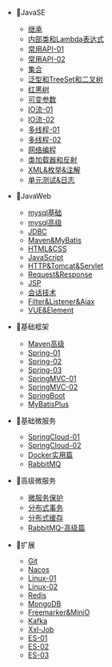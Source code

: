 - 🍭JavaSE
  - [继承](JavaSE/继承.md)
  - [内部类和Lambda表达式](JavaSE/内部类和Lambda表达式.md)
  - [常用API-01](JavaSE/常用API01.md)
  - [常用API-02](JavaSE/常用API02.md)
  - [集合](JavaSE/集合.md)
  - [泛型和TreeSet和二叉树](JavaSE/泛型和TreeSet和二叉树.md)
  - [红黑树](JavaSE/红黑树.md)
  - [可变参数](JavaSE/可变参数.md)
  - [IO流-01](JavaSE/IO流01.md)
  - [IO流-02](JavaSE/IO流02.md)
  - [多线程-01](JavaSE/多线程01.md)
  - [多线程-02](JavaSE/多线程02.md)
  - [网络编程](JavaSE/网络编程.md)
  - [类加载器和反射](JavaSE/类加载器和反射.md)
  - [XML&枚举&注解](JavaSE/XML&枚举&注解.md)
  - [单元测试&日志](JavaSE/单元测试&日志.md)

- 🍑JavaWeb
  - [mysql基础](JavaWeb/mysql基础.md)
  - [mysql高级](JavaWeb/mysql高级.md)
  - [JDBC](JavaWeb/JDBC.md)
  - [Maven&MyBatis](JavaWeb/Maven&MyBatis.md)
  - [HTML&CSS](JavaWeb/HTML&CSS.md)
  - [JavaScript](JavaWeb/JavaScript.md)
  - [HTTP&Tomcat&Servlet](JavaWeb/HTTP&Tomcat&Servlet.md)
  - [Request&Response](JavaWeb/Request&Response.md)
  - [JSP](JavaWeb/JSP.md)
  - [会话技术](JavaWeb/会话技术.md)
  - [Filter&Listener&Ajax](JavaWeb/Filter&Listener&Ajax.md)
  - [VUE&Element](JavaWeb/VUE&Element.md)

- 🍍基础框架
  - [Maven高级](基础框架/Maven高级.md)
  - [Spring-01](基础框架/Spring01.md)
  - [Spring-02](基础框架/Spring02.md)
  - [Spring-03](基础框架/Spring03.md)
  - [SpringMVC-01](基础框架/SpringMVC01.md)
  - [SpringMVC-02](基础框架/SpringMVC02.md)
  - [SpringBoot](基础框架/SpringBoot.md)
  - [MyBatisPlus](基础框架/MyBatisPlus.md)

- 🥝基础微服务
  - [SpringCloud-01](基础微服务/SpringCloud01.md)
  - [SpringCloud-02](基础微服务/SpringCloud02.md)
  - [Docker实用篇](基础微服务/Docker.md)
  - [RabbitMQ](基础微服务/RabbitMQ.md)

- 🍜高级微服务
  - [微服务保护](高级微服务/Sentinel.md)
  - [分布式事务](高级微服务/分布式事务.md)
  - [分布式缓存](高级微服务/分布式缓存.md)
  - [RabbitMQ-高级篇](高级微服务/RabbitMQ-高级篇.md)

- 🍇扩展
  - [Git](必会工具/Git.md)
  - [Nacos](必会工具/Nacos.md)
  - [Linux-01](必会工具/Linux-01.md)
  - [Linux-02](必会工具/Linux-02.md)
  - [Redis](必会工具/Redis.md)
  - [MongoDB](必会工具/MongoDB.md)
  - [Freemarker&MiniO](必会工具/freemarker&Minio.md)
  - [Kafka](必会工具/Kafka.md)
  - [Xxl-Job](必会工具/xxl-Job.md)
  - [ES-01](必会工具/分布式搜索引擎01.md)
  - [ES-02](必会工具/分布式搜索引擎02.md)
  - [ES-03](必会工具/分布式搜索引擎03.md)

